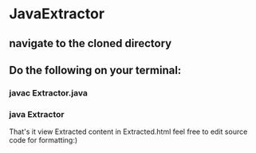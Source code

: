 # JavaExtractor

## navigate to the cloned directory

## Do the following on your terminal:

### javac Extractor.java

### java Extractor

That's it view Extracted content in Extracted.html
feel free to edit source code for formatting:)
